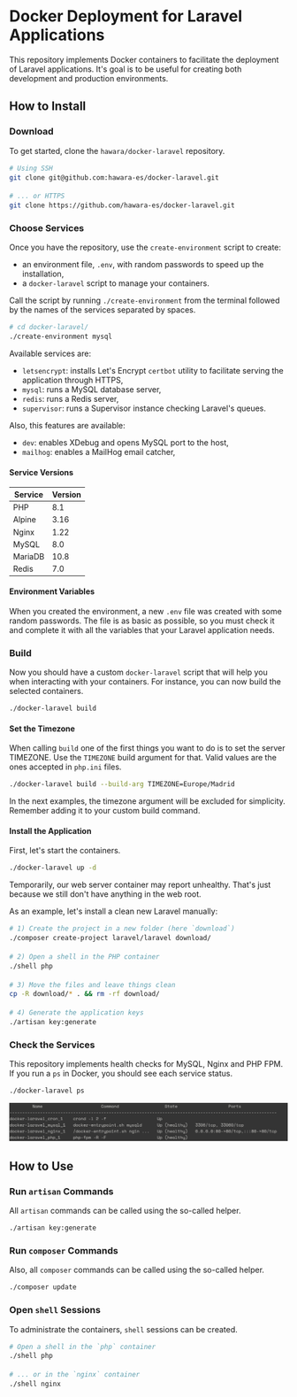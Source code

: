 # Docker Deployment for Laravel Applications

This repository implements Docker containers to facilitate the deployment of Laravel applications. It's goal is to be useful for creating both development and production environments.

## How to Install

### Download

To get started, clone the `hawara/docker-laravel` repository.

```bash
# Using SSH
git clone git@github.com:hawara-es/docker-laravel.git

# ... or HTTPS
git clone https://github.com/hawara-es/docker-laravel.git
```

### Choose Services

Once you have the repository, use the `create-environment` script to create:

- an environment file, `.env`, with random passwords to speed up the installation,
- a `docker-laravel` script to manage your containers.

Call the script by running `./create-environment` from the terminal followed by the names of the services separated by spaces.

```bash
# cd docker-laravel/
./create-environment mysql
```

Available services are:

- `letsencrypt`: installs Let's Encrypt `certbot` utility to facilitate serving the application through HTTPS,
- `mysql`: runs a MySQL database server,
- `redis`: runs a Redis server,
- `supervisor`: runs a Supervisor instance checking Laravel's queues.

Also, this features are available:

- `dev`: enables XDebug and opens MySQL port to the host,
- `mailhog`: enables a MailHog email catcher,

#### Service Versions

| Service | Version |
| --- | --- |
| PHP | 8.1 |
| Alpine | 3.16 |
| Nginx | 1.22 |
| MySQL | 8.0 |
| MariaDB | 10.8 |
| Redis | 7.0 |

#### Environment Variables

When you created the environment, a new `.env` file was created with some random passwords. The file is as basic as possible, so you must check it and complete it with all the variables that your Laravel application needs.

### Build

Now you should have a custom `docker-laravel` script that will help you when interacting with your containers. For instance, you can now build the selected containers.

```bash
./docker-laravel build
```

#### Set the Timezone

When calling `build` one of the first things you want to do is to set the server TIMEZONE. Use the `TIMEZONE` build argument for that. Valid values are the ones accepted in `php.ini` files.

```bash
./docker-laravel build --build-arg TIMEZONE=Europe/Madrid
```

In the next examples, the timezone argument will be excluded for simplicity. Remember adding it to your custom build command.

#### Install the Application

First, let's start the containers.

```bash
./docker-laravel up -d
```

Temporarily, our web server container may report unhealthy. That's just because we still don't have anything in the web root.

As an example, let's install a clean new Laravel manually:

```sh
# 1) Create the project in a new folder (here `download`)
./composer create-project laravel/laravel download/

# 2) Open a shell in the PHP container
./shell php

# 3) Move the files and leave things clean
cp -R download/* . && rm -rf download/

# 4) Generate the application keys
./artisan key:generate
```

### Check the Services

This repository implements health checks for MySQL, Nginx and PHP FPM. If you run a `ps` in Docker, you should see each service status.

```bash
./docker-laravel ps
```

![List of for containers Cron, MySQL, Nginx and PHP running in a healthy state](./docker-images/containers_screenshot.png)

## How to Use

### Run `artisan` Commands

All `artisan` commands can be called using the so-called helper.

```bash
./artisan key:generate
```

### Run `composer` Commands

Also, all `composer` commands can be called using the so-called helper.

```bash
./composer update
```

### Open `shell` Sessions

To administrate the containers, `shell` sessions can be created.

```bash
# Open a shell in the `php` container
./shell php

# ... or in the `nginx` container
./shell nginx
```
